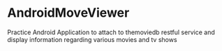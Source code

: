 # AndroidMoveViewer
Practice Android Application to attach to themoviedb restful service and display information regarding various movies and tv shows
